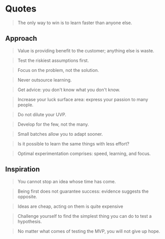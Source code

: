 # Quotes

>   The only way to win is to learn faster than anyone else.

## Approach

>   Value is providing benefit to the customer; anything else is waste.

>   Test the riskiest assumptions first.

>   Focus on the problem, not the solution.

>   Never outsource learning.

>   Get advice: you don't know what you don't know.

>   Increase your luck surface area: express your passion to many people.

>   Do not dilute your UVP.

>   Develop for the few, not the many.

>   Small batches allow you to adapt sooner.

>   Is it possible to learn the same things with less effort?

>   Optimal experimentation comprises: speed, learning, and focus.

## Inspiration

>   You cannot stop an idea whose time has come.

>   Being first does not guarantee success: evidence suggests the opposite.

>   Ideas are cheap, acting on them is quite expensive

>   Challenge yourself to find the simplest thing you can do to test a hypothesis.

>   No matter what comes of testing the MVP, you will not give up hope.
